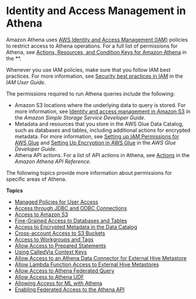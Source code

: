 # Identity and Access Management in Athena<a name="security-iam-athena"></a>

Amazon Athena uses [AWS Identity and Access Management \(IAM\)](https://docs.aws.amazon.com/IAM/latest/UserGuide/introduction.html) policies to restrict access to Athena operations\. For a full list of permissions for Athena, see [Actions, Resources, and Condition Keys for Amazon Athena](https://docs.aws.amazon.com/service-authorization/latest/reference/list_amazonathena.html) in the **\.

Whenever you use IAM policies, make sure that you follow IAM best practices\. For more information, see [Security best practices in IAM](https://docs.aws.amazon.com/IAM/latest/UserGuide/best-practices.html) in the *IAM User Guide*\.

The permissions required to run Athena queries include the following:
+ Amazon S3 locations where the underlying data to query is stored\. For more information, see [Identity and access management in Amazon S3](https://docs.aws.amazon.com/AmazonS3/latest/dev/s3-access-control.html) in the *Amazon Simple Storage Service Developer Guide*\.
+ Metadata and resources that you store in the AWS Glue Data Catalog, such as databases and tables, including additional actions for encrypted metadata\. For more information, see [Setting up IAM Permissions for AWS Glue](https://docs.aws.amazon.com/glue/latest/dg/getting-started-access.html) and [Setting Up Encryption in AWS Glue](https://docs.aws.amazon.com/glue/latest/dg/set-up-encryption.html) in the *AWS Glue Developer Guide*\.
+ Athena API actions\. For a list of API actions in Athena, see [Actions](https://docs.aws.amazon.com/athena/latest/APIReference/API_Operations.html) in the *Amazon Athena API Reference*\.

The following topics provide more information about permissions for specific areas of Athena\.

**Topics**
+ [Managed Policies for User Access](managed-policies.md)
+ [Access through JDBC and ODBC Connections](policy-actions.md)
+ [Access to Amazon S3](s3-permissions.md)
+ [Fine\-Grained Access to Databases and Tables](fine-grained-access-to-glue-resources.md)
+ [Access to Encrypted Metadata in the Data Catalog](access-encrypted-data-glue-data-catalog.md)
+ [Cross\-account Access to S3 Buckets](cross-account-permissions.md)
+ [Access to Workgroups and Tags](workgroups-access.md)
+ [Allow Access to Prepared Statements](security-iam-athena-prepared-statements.md)
+ [Using CalledVia Context Keys](security-iam-athena-calledvia.md)
+ [Allow Access to an Athena Data Connector for External Hive Metastore](hive-metastore-iam-access.md)
+ [Allow Lambda Function Access to External Hive Metastores](hive-metastore-iam-access-lambda.md)
+ [Allow Access to Athena Federated Query](federated-query-iam-access.md)
+ [Allow Access to Athena UDF](udf-iam-access.md)
+ [Allowing Access for ML with Athena](machine-learning-iam-access.md)
+ [Enabling Federated Access to the Athena API](access-federation-saml.md)